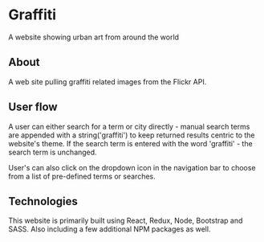 # Graffiti
A website showing urban art from around the world


## About
A web site pulling graffiti related images from the Flickr API. 

## User flow
A user can either search for a term or city directly - manual search terms are appended with a string('graffiti') to keep returned results centric to the website's theme. If the search term is entered with the word 'graffiti' - the search term is unchanged. 

User's can also click on the dropdown icon in the navigation bar to choose from a list of pre-defined terms or searches.

## Technologies
This website is primarily built using React, Redux, Node, Bootstrap and SASS. Also including a few additional NPM packages as well.
